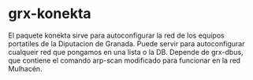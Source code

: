 # grx-konekta
El paquete konekta sirve para autoconfigurar la red de los equipos portatiles de la Diputacion de Granada.
Puede servir para autoconfigurar cualqueir red que pongamos en una lista o la DB.
Depende de grx-dbus, que contiene el comando arp-scan modificado para funcionar en la red Mulhacén.
